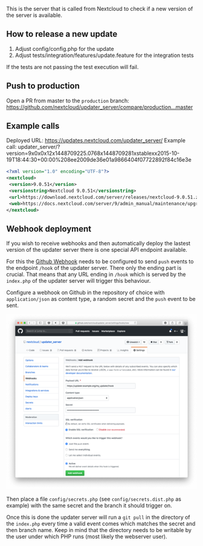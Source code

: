This is the server that is called from Nextcloud to check if a new version of the server is available.

## How to release a new update

1. Adjust config/config.php for the update
2. Adjust tests/integration/features/update.feature for the integration tests

If the tests are not passing the test execution will fail.

## Push to production
Open a PR from master to the `production` branch:
https://github.com/nextcloud/updater_server/compare/production...master

## Example calls

Deployed URL: https://updates.nextcloud.com/updater_server/
Example call: updater_server/?version=9x0x0x12x1448709225.0768x1448709281xstablexx2015-10-19T18:44:30+00:00%208ee2009de36e01a9866404f07722892f84c16e3e
```xml
<?xml version="1.0" encoding="UTF-8"?>
<nextcloud>
 <version>9.0.51</version>
 <versionstring>Nextcloud 9.0.51</versionstring>
 <url>https://download.nextcloud.com/server/releases/nextcloud-9.0.51.zip</url>
 <web>https://docs.nextcloud.com/server/9/admin_manual/maintenance/upgrade.html</web>
</nextcloud>
```

## Webhook deployment

If you wish to receive webhooks and then automatically deploy the lastest version of the updater server there is one special API endpoint available.

For this the [Github Webhook](https://developer.github.com/webhooks/) needs to be configured to send `push` events to the endpoint `/hook` of the updater server. There only the ending part is crucial. That means that any URL ending in `/hook` which is served by the `index.php` of the updater server will trigger this behaviour.

Configure a webhook on Github in the repository of choice with `application/json` as content type, a random secret and the `push` event to be sent.

![](docs/webhook.png)

Then place a file `config/secrets.php` (see `config/secrets.dist.php` as example) with the same secret and the branch it should trigger on.

Once this is done the updater server will run a `git pull` in the directory of the `index.php` every time a valid event comes which matches the secret and then branch name. Keep in mind that the directory needs to be writable by the user under which PHP runs (most likely the webserver user).
